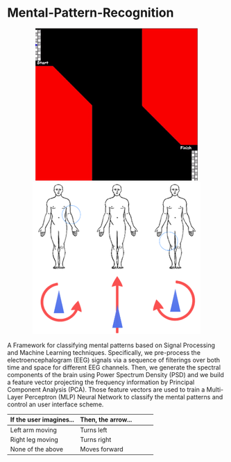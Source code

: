 # Mental-Pattern-Recognition

<p align="center">
<img height="350" src="Files/Application%20Example.gif" alt="color picker" />
<img src="Files/mental_control_scheme.png" height=350>
</p>

A Framework for classifying mental patterns based on Signal Processing and Machine Learning techniques.
Specifically, we pre-process the electroencephalogram (EEG) signals via a sequence of filterings over both time and space for different EEG channels. Then, we generate the spectral components of the brain using Power Spectrum Density (PSD) and we build a feature vector projecting the frequency information by Principal Component Analysis (PCA). Those feature vectors are used to train a Multi-Layer Perceptron (MLP) Neural Network to classify the mental patterns and control an user interface scheme.

| If the user imagines... | Then, the arrow... |   |   |   |
|-------------------------|--------------------|---|---|---|
| Left arm moving         | Turns left         |   |   |   |
| Right leg moving        | Turns right        |   |   |   |
| None of the above       | Moves forward      |   |   |   |
